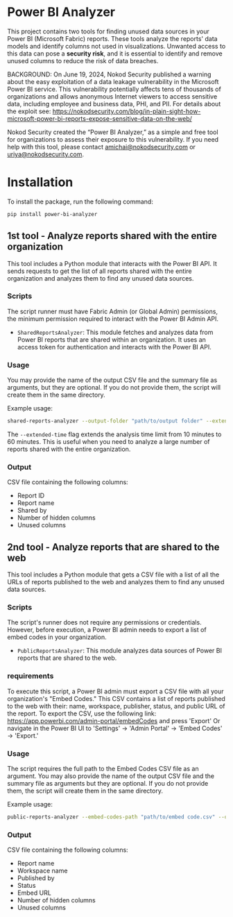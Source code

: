 # Power BI Analyzer

This project contains two tools for finding unused data sources in your Power BI (Microsoft Fabric) reports.
These tools analyze the reports' data models and identify columns not used in visualizations.
Unwanted access to this data can pose a __security risk__, and it is essential to identify and remove unused
columns to reduce the risk of data breaches.

BACKGROUND:
On June 19, 2024, Nokod Security published a warning about the easy exploitation of a data leakage vulnerability in the Microsoft Power BI service. This vulnerability potentially affects tens of thousands of organizations and allows anonymous Internet viewers to access sensitive data, including employee and business data, PHI, and PII. For details about the exploit see: https://nokodsecurity.com/blog/in-plain-sight-how-microsoft-power-bi-reports-expose-sensitive-data-on-the-web/

Nokod Security created the “Power BI Analyzer,” as a simple and free tool for organizations to assess their exposure to this vulnerability. 
If you need help with this tool, please contact amichai@nokodsecurity.com or uriya@nokodsecurity.com.

# Installation
To install the package, run the following command:

```bash
pip install power-bi-analyzer
```

## 1st tool - Analyze reports shared with the entire organization
This tool includes a Python module that interacts with the Power BI API. It sends requests to get the list of all reports shared with the entire organization and analyzes them to find any unused data sources.

### Scripts
The script runner must have Fabric Admin (or Global Admin) permissions, the minimum permission required to interact with the Power BI Admin API.

- `SharedReportsAnalyzer`: This module fetches and analyzes data from Power BI reports that are shared within an organization. It uses an access token for authentication and interacts with the Power BI API.

### Usage
You may provide the name of the output CSV file and the summary file as arguments, but they are optional. If you do not provide them, the script will create them in the same directory.

Example usage:

```bash
shared-reports-analyzer --output-folder "path/to/output folder" --extended-time
```

The `--extended-time` flag extends the analysis time limit from 10 minutes to 60 minutes. This is useful when you need to analyze a large number of reports shared with the entire organization.

### Output
CSV file containing the following columns:
* Report ID
* Report name
* Shared by
* Number of hidden columns
* Unused columns

## 2nd tool - Analyze reports that are shared to the web
This tool includes a Python module that gets a CSV file with a list of all the URLs of reports published to the web and analyzes them to find any unused data sources.

### Scripts
The script's runner does not require any permissions or credentials. However, before execution, a Power BI admin needs to export a list of embed codes in your organization.

- `PublicReportsAnalyzer`: This module analyzes data sources of Power BI reports that are shared to the web.

### requirements
To execute this script, a Power BI admin must export a CSV file with all your organization's "Embed Codes."
This CSV contains a list of reports published to the web with their: name, workspace, publisher, status, and public URL
of the report. To export the CSV, use the following link: https://app.powerbi.com/admin-portal/embedCodes and press
'Export' Or navigate in the Power BI UI to 'Settings' -> 'Admin Portal' -> 'Embed Codes' -> 'Export.'
### Usage
The script requires the full path to the Embed Codes CSV file as an argument. You may also provide the name of the output CSV file and the summary file as arguments but 
they are optional. If you do not provide them, the script will create them in the same directory.

Example usage:

```bash
public-reports-analyzer --embed-codes-path "path/to/embed code.csv" --output-folder "path/to/output folder"
```

### Output
CSV file containing the following columns:
* Report name
* Workspace name
* Published by
* Status
* Embed URL
* Number of hidden columns
* Unused columns
